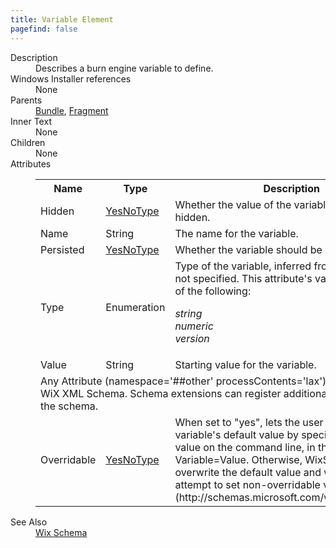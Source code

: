 ```yaml
---
title: Variable Element
pagefind: false
---
```

<dl>
  <dt>Description</dt>
  <dd>Describes a burn engine variable to define.</dd>
  <dt>Windows Installer references</dt>
  <dd>None</dd>
  <dt>Parents</dt>
  <dd>
    <a href="../bundle/">Bundle</a>, <a href="../fragment/">Fragment</a></dd>
  <dt>Inner Text</dt>
  <dd>None</dd>
  <dt>Children</dt>
  <dd>None</dd>
  <dt>Attributes</dt>
  <dd>
    <table cellspacing="0" cellpadding="0" class="schema">
      <tr>
        <th width="15%">Name</th>
        <th width="15%">Type</th>
        <th width="65%">Description</th>
        <th width="15%">Required</th>
      </tr>
      <tr>
        <td>Hidden</td>
        <td><a href="../simple_type_yesnotype/">YesNoType</a></td>
        <td>Whether the value of the variable should be hidden.</td>
        <td>&nbsp;</td>
      </tr>
      <tr>
        <td>Name</td>
        <td>String</td>
        <td>The name for the variable.</td>
        <td>Yes</td>
      </tr>
      <tr>
        <td>Persisted</td>
        <td><a href="../simple_type_yesnotype/">YesNoType</a></td>
        <td>Whether the variable should be persisted.</td>
        <td>&nbsp;</td>
      </tr>
      <tr>
        <td>Type</td>
        <td>Enumeration</td>
        <td>Type of the variable, inferred from the value if not specified.  This attribute's value must be one of the following:<dl><dt class="enumerationValue"><dfn>string</dfn></dt><dd></dd><dt class="enumerationValue"><dfn>numeric</dfn></dt><dd></dd><dt class="enumerationValue"><dfn>version</dfn></dt><dd></dd></dl></td>
        <td>&nbsp;</td>
      </tr>
      <tr>
        <td>Value</td>
        <td>String</td>
        <td>Starting value for the variable.</td>
        <td>&nbsp;</td>
      </tr>
      <tr>
        <td colspan="4">
          <span class="extension">Any Attribute (namespace='##other' processContents='lax')                      Extensibility point in the WiX XML Schema.  Schema extensions can register additional                     attributes at this point in the schema.                 </span>
          <tr>
            <td>
              <span class="extension">Overridable</span>
            </td>
            <td><a href="../../bal/simple_type_yesnotype">YesNoType</a></td>
            <td>                 When set to "yes", lets the user override the variable's default value by specifying another value on the command line,                 in the form Variable=Value. Otherwise, WixStdBA won't overwrite the default value and will log                  "Ignoring attempt to set non-overridable variable: 'BAR'."              (http://schemas.microsoft.com/wix/BalExtension)</td>
            <td>&nbsp;</td>
          </tr>
        </td>
      </tr>
    </table>
  </dd>
  <dt>See Also</dt>
  <dd>
    <a href="../">Wix Schema</a>
  </dd>
</dl>
